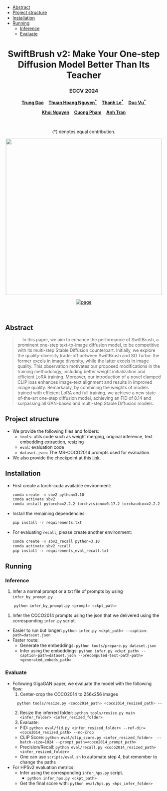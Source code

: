 - [Abstract](#abstract)
- [Project structure](#project-structure)
- [Installation](#installation)
- [Running](#running)
  - [Inference](#inference)
  - [Evaluate](#evaluate)

<p align="center">
  <h1 align="center">SwiftBrush v2: Make Your One-step Diffusion Model Better Than Its Teacher</h1>
  <h3 align="center">ECCV 2024</h3>
  <p align="center">
    <a href="https://trung-dt.com/"><strong>Trung Dao</strong></a>
    &nbsp;&nbsp;
    <a href="https://thuanz123.github.io"><strong>Thuan Hoang Nguyen<sup>*</sup></strong></a>
    &nbsp;&nbsp;
    <a href="https://github.com/Luvata"><strong>Thanh Le<sup>*</sup></strong></a>
    &nbsp;&nbsp;
    <a href="https://www.vinai.io"><strong>Duc Vu<sup>*</sup></strong></a>
  </p>
  <p align="center">
    <a href="https://www.khoinguyen.org"><strong>Khoi Nguyen</strong></a>
    &nbsp;&nbsp;
    <a href="https://sites.google.com/view/cuongpham/home"><strong>Cuong Pham</strong></a>
    &nbsp;&nbsp;
    <a href="https://scholar.google.com/citations?user=FYZ5ODQAAAAJ&hl=en"><strong>Anh Tran</strong></a>
  </p>
  <br>

<p align="center">
    (*) denotes equal contribution.
  </p>

<div align="center">
        <img src="./assets/banner_v2.png", width="500">
  </div>

<p align="center">
    <!-- <a href="https://arxiv.org/abs/"><img alt='arXiv' src="https://img.shields.io/badge/arXiv-2312.07409-b31b1b.svg"></a> -->
    <a href="https://swiftbrushv2.github.io"><img alt='page' src="https://img.shields.io/badge/Project-Website-orange"></a>
  </p>
  <br>
</p>

## Abstract

> &#160;   In this paper, we aim to enhance the performance of SwiftBrush, a prominent one-step text-to-image diffusion model, to be competitive with its multi-step Stable Diffusion counterpart. Initially, we explore the quality-diversity trade-off between SwiftBrush and SD Turbo: the former excels in image diversity, while the latter excels in image quality. This observation motivates our proposed modifications in the training methodology, including better weight initialization and efficient LoRA training. Moreover, our introduction of a novel clamped CLIP loss enhances image-text alignment and results in improved image quality. Remarkably, by combining the weights of models trained with efficient LoRA and full training, we achieve a new state-of-the-art one-step diffusion model, achieving an FID of 8.14 and surpassing all GAN-based and multi-step Stable Diffusion models.

## Project structure

- We provide the following files and folders:
  - `tools`: utils code such as weight merging, original inference, text embedding extraction, resizing
  - `eval`: evaluation code
  - `dataset.json`: The MS-COCO2014 prompts used for evaluation.
- We also provide the checkpoint at this [link](https://drive.google.com/drive/folders/1eUVwTrkOVWT2gCJ4TiWlZmCV2sODuvQD?usp=drive_link).

## Installation

- First create a torch-cuda available environment:
  ```bash
  conda create -n sbv2 python=3.10
  conda activate sbv2
  conda install pytorch==2.2.2 torchvision==0.17.2 torchaudio==2.2.2 pytorch-cuda=11.8 -c pytorch -c nvidia
  ```
- Install the remaining dependencies:
  ```bash
  pip install -r requirements.txt
  ```
- For evaluating `recall`, please create another environment:
  ```bash
  conda create -n sbv2_recall python=3.10
  conda activate sbv2_recall
  pip install -r requirements_eval_recall.txt
  ```

## Running

### Inference

1. Infer a normal prompt or a txt file of prompts by using `infer_by_prompt.py`

```bash
    python infer_by_prompt.py <prompt> <ckpt_path>
```

1. Infer the COCO2014 prompts using the json that we delivered using the corresponding `infer.py` script.

- Easier to run but longer: `python infer.py <ckpt_path> --caption-path=dataset.json`
- Faster route:
  - Generate the embeddings: `python tools/prepare.py dataset.json`
  - Infer using the embeddings: `python infer.py <ckpt_path> --caption-path=dataset.json --precomputed-text-path-path=<generated_embeds_path>`

### Evaluate

- Following GigaGAN paper, we evaluate the model with the following flow:
  1. Center-crop the COCO2014 to 256x256 images
  ```bash
    python tools/resize.py <coco2014_path> <coco2014_resized_path> --nsamples=-1
  ```
  2. Resize the inferred folder: `python tools/resize.py main <infer_folder> <infer_resized_folder>`
  3. Evaluate:
  - FID: `python eval/fid.py <infer_resized_folder> --ref-dir=<coco2014_resized_path> --no-crop`
  - CLIP Score: `python eval/clip_score.py <infer_resized_folder>  --batch-size=1024 --prompt_path=<coco2014_prompt_path>`
  - Precision/Recall: `python eval/recall.py <coco2014_resized_path> <infer_resized_folder>`
  - One can use `scripts/eval.sh` to automate step 4, but remember to change the paths
- For HPSv2 evaluation metrics:
  - Infer using the corresponding `infer_hps.py` script.
    - `python infer_hps.py <ckpt_path> `
  - Get the final score with: `python eval/hps.py <hps_infer_folder>`
